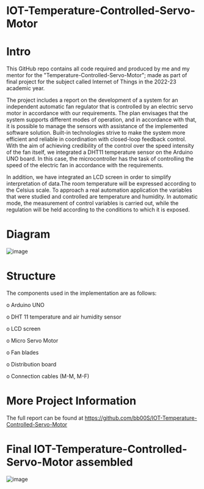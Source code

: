 # IOT-Temperature-Controlled-Servo-Motor
# Intro
This GitHub repo contains all code required and produced by me and my mentor for the "Temperature-Controlled-Servo-Motor"; made as part of final project for the subject called Internet of Things in the 2022-23 academic year. 

The project includes a report on the development of a system for an independent automatic fan regulator that is controlled by an electric servo motor in accordance with our requirements. The plan envisages that the system supports different modes of operation, and in accordance with that, it is possible to manage the sensors with assistance of the implemented software solution. Built-in technologies strive to make the system more efficient and reliable in coordination with closed-loop feedback control. With the aim of achieving credibility of the control over the speed intensity of the fan itself, we integrated a DHT11 temperature sensor on the Arduino UNO board. In this case, the microcontroller has the task of controlling the speed of the electric fan in accordance with the requirements.

In addition, we have integrated an LCD screen in order to simplify interpretation of data.The room temperature will be expressed according to the Celsius scale. To approach a real automation application the variables that were studied and controlled are temperature and humidity. In automatic mode, the measurement of control variables is carried out, while the regulation will be held according to the conditions to which it is exposed.

# Diagram 
![image](https://github.com/bb00S/IOT-Temperature-Controlled-Servo-Motor/assets/121176322/a6b9e0b0-61c6-48d9-bfce-f9c0f4e6af9b)

# Structure
The components used in the implementation are as follows:

o Arduino UNO

o DHT 11 temperature and air humidity sensor

o LCD screen

o Micro Servo Motor

o Fan blades

o Distribution board

o Connection cables (M-M, M-F)

# More Project Information
The full report can be found at https://github.com/bb00S/IOT-Temperature-Controlled-Servo-Motor 

# Final IOT-Temperature-Controlled-Servo-Motor assembled
![image](https://github.com/bb00S/IOT-Temperature-Controlled-Servo-Motor/assets/121176322/d71e0252-d563-44cd-bc78-e1e23e6a64db)



